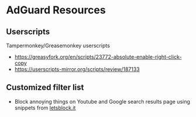 # AdGuard Resources

## Userscripts
Tampermonkey/Greasemonkey userscripts

* https://greasyfork.org/en/scripts/23772-absolute-enable-right-click-copy
* https://userscripts-mirror.org/scripts/review/187133

## Customized filter list
* Block annoying things on Youtube and Google search results page using snippets from [letsblock.it](https://letsblock.it/filters)

